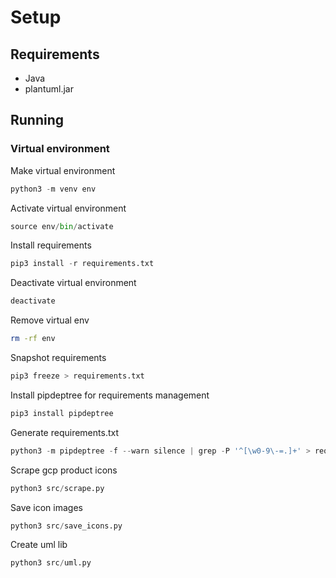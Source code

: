 Setup
=====

## Requirements
+ Java
+ plantuml.jar

## Running

### Virtual environment

Make virtual environment
```python
python3 -m venv env
```
Activate virtual environment
```python
source env/bin/activate
```
Install requirements
```python
pip3 install -r requirements.txt
```

Deactivate virtual environment
```python
deactivate
```

Remove virtual env
```sh
rm -rf env
```

Snapshot requirements
```python
pip3 freeze > requirements.txt
```

Install pipdeptree for requirements management
```python
pip3 install pipdeptree
```
Generate requirements.txt
```python
python3 -m pipdeptree -f --warn silence | grep -P '^[\w0-9\-=.]+' > requirements-dev.txt
```

Scrape gcp product icons
```python
python3 src/scrape.py
```

Save icon images
```python
python3 src/save_icons.py
```

Create uml lib
```python
python3 src/uml.py
```
